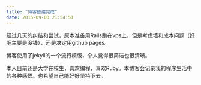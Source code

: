 ```yaml
---
title: "博客搭建完成"
date: 2015-09-03 21:54:51
---
```


经过几天的纠结和尝试，原本准备用Rails跑在vps上，但是考虑墙和成本问题（好吧主要是没钱），还是决定用github pages。

博客使用了jekyll的一个流行模版，个人觉得很简洁也很清晰。

本人目前还是大学在校生，喜欢编程，喜欢Ruby。本博客会记录我的程序生活中的各种感悟。也希望自己能好好坚持下去。
